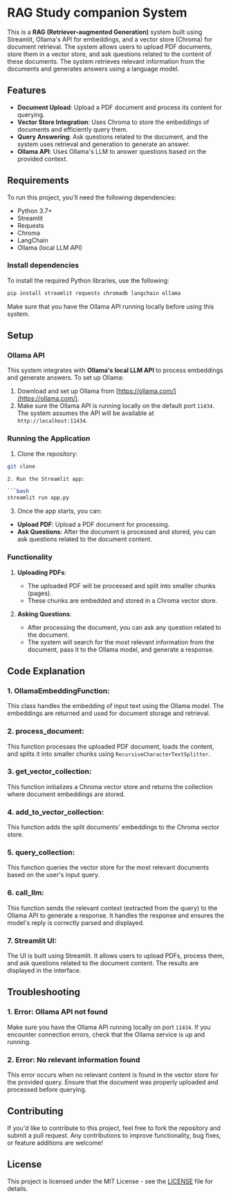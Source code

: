

# RAG Study companion System

This is a **RAG (Retriever-augmented Generation)** system built using Streamlit, Ollama's API for embeddings, and a vector store (Chroma) for document retrieval. The system allows users to upload PDF documents, store them in a vector store, and ask questions related to the content of these documents. The system retrieves relevant information from the documents and generates answers using a language model.

## Features

- **Document Upload**: Upload a PDF document and process its content for querying.
- **Vector Store Integration**: Uses Chroma to store the embeddings of documents and efficiently query them.
- **Query Answering**: Ask questions related to the document, and the system uses retrieval and generation to generate an answer.
- **Ollama API**: Uses Ollama's LLM to answer questions based on the provided context.

## Requirements

To run this project, you'll need the following dependencies:

- Python 3.7+
- Streamlit
- Requests
- Chroma
- LangChain
- Ollama (local LLM API)

### Install dependencies

To install the required Python libraries, use the following:

```bash
pip install streamlit requests chromadb langchain ollama
```

Make sure that you have the Ollama API running locally before using this system.

## Setup

### Ollama API
This system integrates with **Ollama's local LLM API** to process embeddings and generate answers. To set up Ollama:

1. Download and set up Ollama from [https://ollama.com/](https://ollama.com/).
2. Make sure the Ollama API is running locally on the default port `11434`. The system assumes the API will be available at `http://localhost:11434`.

### Running the Application

1. Clone the repository:

```bash
git clone 

2. Run the Streamlit app:

```bash
streamlit run app.py
```

3. Once the app starts, you can:

- **Upload PDF**: Upload a PDF document for processing.
- **Ask Questions**: After the document is processed and stored, you can ask questions related to the document content.

### Functionality

1. **Uploading PDFs**: 
   - The uploaded PDF will be processed and split into smaller chunks (pages).
   - These chunks are embedded and stored in a Chroma vector store.

2. **Asking Questions**: 
   - After processing the document, you can ask any question related to the document. 
   - The system will search for the most relevant information from the document, pass it to the Ollama model, and generate a response.

## Code Explanation

### 1. **OllamaEmbeddingFunction**:
This class handles the embedding of input text using the Ollama model. The embeddings are returned and used for document storage and retrieval.

### 2. **process_document**:
This function processes the uploaded PDF document, loads the content, and splits it into smaller chunks using `RecursiveCharacterTextSplitter`.

### 3. **get_vector_collection**:
This function initializes a Chroma vector store and returns the collection where document embeddings are stored.

### 4. **add_to_vector_collection**:
This function adds the split documents' embeddings to the Chroma vector store.

### 5. **query_collection**:
This function queries the vector store for the most relevant documents based on the user's input query.

### 6. **call_llm**:
This function sends the relevant context (extracted from the query) to the Ollama API to generate a response. It handles the response and ensures the model's reply is correctly parsed and displayed.

### 7. **Streamlit UI**:
The UI is built using Streamlit. It allows users to upload PDFs, process them, and ask questions related to the document content. The results are displayed in the interface.

## Troubleshooting

### 1. **Error: Ollama API not found**
Make sure you have the Ollama API running locally on port `11434`. If you encounter connection errors, check that the Ollama service is up and running.

### 2. **Error: No relevant information found**
This error occurs when no relevant content is found in the vector store for the provided query. Ensure that the document was properly uploaded and processed before querying.

## Contributing

If you'd like to contribute to this project, feel free to fork the repository and submit a pull request. Any contributions to improve functionality, bug fixes, or feature additions are welcome!

## License

This project is licensed under the MIT License - see the [LICENSE](LICENSE) file for details.
